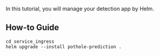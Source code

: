 In this tutorial, you will manage your detection app by Helm.

## How-to Guide
```shell
cd service_ingress
helm upgrade --install pothole-prediction .
```
